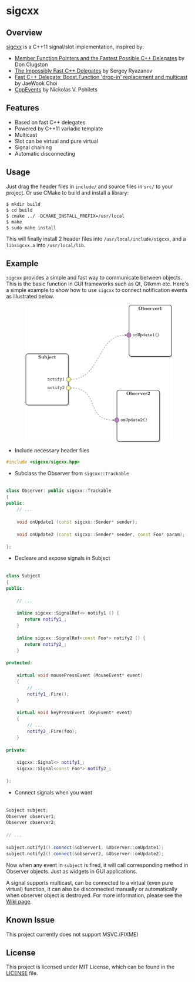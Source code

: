 sigcxx
======

## Overview

[sigcxx](https://github.com/zhanggyb/sigcxx) is a C++11 signal/slot implementation, inspired by:

- [Member Function Pointers and the Fastest Possible C++ Delegates](http://www.codeproject.com/Articles/7150/Member-Function-Pointers-and-the-Fastest-Possible)
by Don Clugston
- [The Impossibly Fast C++ Delegates](http://www.codeproject.com/Articles/11015/The-Impossibly-Fast-C-Delegates) by Sergey Ryazanov
- [Fast C++ Delegate: Boost.Function 'drop-in' replacement and multicast](http://www.codeproject.com/Articles/18389/Fast-C-Delegate-Boost-Function-drop-in-replacement) by JaeWook Choi
- [CppEvents](http://code.google.com/p/cpp-events/) by Nickolas V. Pohilets

## Features

- Based on fast C++ delegates
- Powered by C++11 variadic template
- Multicast
- Slot can be virtual and pure virtual
- Signal chaining
- Automatic disconnecting

## Usage

Just drag the header files in `include/` and source files in `src/` to your
project. Or use CMake to build and install a library:

```shell
$ mkdir build
$ cd build
$ cmake ../ -DCMAKE_INSTALL_PREFIX=/usr/local
$ make
$ sudo make install
```

This will finally install 2 header files into `/usr/local/include/sigcxx`, and
a `libsigcxx.a` into `/usr/local/lib`.

## Example

`sigcxx` provides a simple and fast way to communicate between objects. This
is the basic function in GUI frameworks such as Qt, Gtkmm etc. Here's a simple
example to show how to use `sigcxx` to connect notification events as
illustrated below.

<div  align="center">
<img src="doc/graphics/example.png" width = "400" alt="Example" align=center />
</div>

- Include necessary header files

```c++
#include <sigcxx/sigcxx.hpp>
```

- Subclass the Observer from `sigcxx::Trackable`

```c++

class Observer: public sigcxx::Trackable
{
public:
    // ...

    void onUpdate1 (const sigcxx::Sender* sender);

    void onUpdate2 (const sigcxx::Sender* sender, const Foo* param);

};

```

- Decleare and expose signals in Subject

```c++

class Subject
{
public:

    // ...

    inline sigcxx::SignalRef<> notify1 () {
       return notify1_;
    }

    inline sigcxx::SignalRef<const Foo*> notify2 () {
       return notify2_;
    }

protected:

    virtual void mousePressEvent (MouseEvent* event)
    {
        // ...
        notify1_.Fire();
    }

    virtual void keyPressEvent (KeyEvent* event)
    {
        // ...
        notify2_.Fire(foo);
    }

private:

    sigcxx::Signal<> notify1_;
    sigcxx::Signal<const Foo*> notify2_;

};

```

- Connect signals when you want

```c++

Subject subject;
Observer observer1;
Observer observer2;

// ...

subject.notify1().connect(&observer1, &Observer::onUpdate1);
subject.notify2().connect(&observer2, &Observer::onUpdate2);

```

Now when any event in `subject` is fired, it will call corresponding method in
Observer objects. Just as widgets in GUI applications.

A signal supports multicast, can be connected to a virtual (even pure virtual)
function, it can also be disconnected manually or automatically when observer
object is destroyed. For more information, please see the [Wiki
page](https://github.com/zhanggyb/libcppevent/wiki).

## Known Issue

This project currently does not support MSVC.(FIXME)

## License

This project is licensed under MIT License, which can be found in the
[LICENSE](https://github.com/zhanggyb/sigcxx/blob/master/LICENSE) file.
